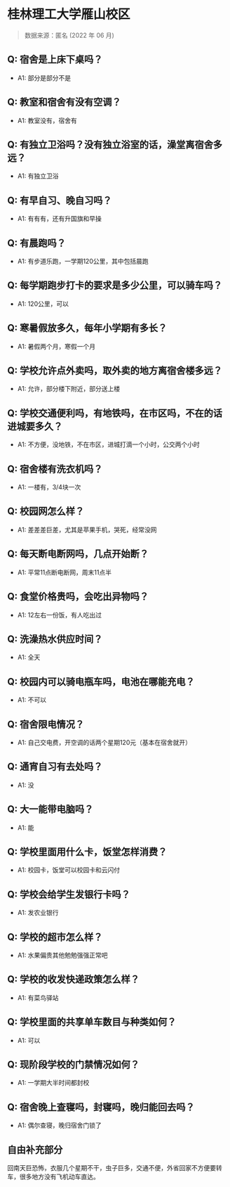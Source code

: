 # 桂林理工大学雁山校区

> 数据来源：匿名 (2022 年 06 月)

## Q: 宿舍是上床下桌吗？

- A1: 部分是部分不是

## Q: 教室和宿舍有没有空调？

- A1: 教室没有，宿舍有

## Q: 有独立卫浴吗？没有独立浴室的话，澡堂离宿舍多远？

- A1: 有独立卫浴

## Q: 有早自习、晚自习吗？

- A1: 有有有，还有升国旗和早操

## Q: 有晨跑吗？

- A1: 有步道乐跑，一学期120公里，其中包括晨跑

## Q: 每学期跑步打卡的要求是多少公里，可以骑车吗？

- A1: 120公里，可以

## Q: 寒暑假放多久，每年小学期有多长？

- A1: 暑假两个月，寒假一个月

## Q: 学校允许点外卖吗，取外卖的地方离宿舍楼多远？

- A1: 允许，部分楼下附近，部分送上楼

## Q: 学校交通便利吗，有地铁吗，在市区吗，不在的话进城要多久？

- A1: 不方便，没地铁，不在市区，进城打滴一个小时，公交两个小时

## Q: 宿舍楼有洗衣机吗？

- A1: 一楼有，3/4块一次

## Q: 校园网怎么样？

- A1: 差差差巨差，尤其是苹果手机，哭死，经常没网

## Q: 每天断电断网吗，几点开始断？

- A1: 平常11点断电断网，周末11点半

## Q: 食堂价格贵吗，会吃出异物吗？

- A1: 12左右一份饭，有人吃出过

## Q: 洗澡热水供应时间？

- A1: 全天

## Q: 校园内可以骑电瓶车吗，电池在哪能充电？

- A1: 不可以

## Q: 宿舍限电情况？

- A1: 自己交电费，开空调的话两个星期120元（基本在宿舍就开）

## Q: 通宵自习有去处吗？

- A1: 没

## Q: 大一能带电脑吗？

- A1: 能

## Q: 学校里面用什么卡，饭堂怎样消费？

- A1: 校园卡，饭堂可以校园卡和云闪付

## Q: 学校会给学生发银行卡吗？

- A1: 发农业银行

## Q: 学校的超市怎么样？

- A1: 水果偏贵其他勉勉强强正常吧

## Q: 学校的收发快递政策怎么样？

- A1: 有菜鸟驿站

## Q: 学校里面的共享单车数目与种类如何？

- A1: 可以

## Q: 现阶段学校的门禁情况如何？

- A1: 一学期大半时间都封校

## Q: 宿舍晚上查寝吗，封寝吗，晚归能回去吗？

- A1: 偶尔查寝，晚归宿舍门锁了

## 自由补充部分

回南天巨恐怖，衣服几个星期不干，虫子巨多，交通不便，外省回家不方便要转车，很多地方没有飞机动车直达。